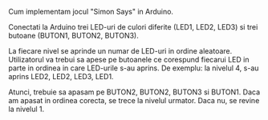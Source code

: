 Cum implementam jocul "Simon Says" in Arduino.

Conectati la Arduino trei LED-uri de culori diferite (LED1, LED2, LED3) si trei butoane (BUTON1, BUTON2, BUTON3). 

La fiecare nivel se aprinde un numar de LED-uri in ordine aleatoare. Utilizatorul va trebui sa apese pe butoanele ce corespund fiecarui LED in parte in ordinea in care 
LED-urile s-au aprins. De exemplu: la nivelul 4, s-au aprins LED2, LED2, LED3, LED1. 

Atunci, trebuie sa apasam pe BUTON2, BUTON2, BUTON3 si BUTON1. Daca am apasat in ordinea corecta, se trece la nivelul urmator. Daca nu, se revine la nivelul 1.
